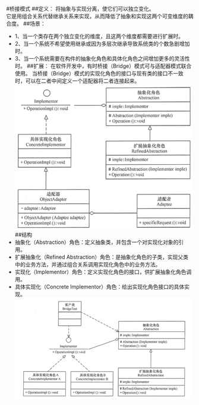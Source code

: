 #桥接模式
##定义：
将抽象与实现分离，使它们可以独立变化。  
它是用组合关系代替继承关系来实现，从而降低了抽象和实现这两个可变维度的耦合度。
##场景：
+ 1、当一个类存在两个独立变化的维度，且这两个维度都需要进行扩展时。
+ 2、当一个系统不希望使用继承或因为多层次继承导致系统类的个数急剧增加时。
+ 3、当一个系统需要在构件的抽象化角色和具体化角色之间增加更多的灵活性时。
##扩展：
在软件开发中，有时桥接（Bridge）模式可与适配器模式联合使用。
当桥接（Bridge）模式的实现化角色的接口与现有类的接口不一致时，可以在二者中间定义一个适配器将二者连接起来。
![桥接-适配](./桥接-适配.png)
##结构
+ 抽象化（Abstraction）角色：定义抽象类，并包含一个对实现化对象的引用。
+ 扩展抽象化（Refined    Abstraction）角色：是抽象化角色的子类，实现父类中的业务方法，并通过组合关系调用实现化角色中的业务方法。
+ 实现化（Implementor）角色：定义实现化角色的接口，供扩展抽象化角色调用。
+ 具体实现化（Concrete Implementor）角色：给出实现化角色接口的具体实现。
![桥接](./桥接.png)